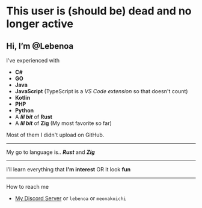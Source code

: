 # This user is (should be) dead and no longer active

## Hi, I’m @**Lebenoa**

I've experienced with
- **C#**
- **GO**
- **Java**
- **JavaScript** (TypeScript is a *VS Code extension* so that doesn't count)
- **Kotlin**
- **PHP**
- **Python**
- A ***lil bit*** of **Rust**
- A ***lil bit*** of **Zig** (My most favorite so far)

Most of them I didn't upload on GitHub.

---

My go to language is.. ***Rust*** and ***Zig***

---

I’ll learn everything that **I'm interest** OR it look **fun**

---

How to reach me
  - [My Discord Server](https://discord.gg/Tcggea9) or `lebenoa` or `meonakoichi`
